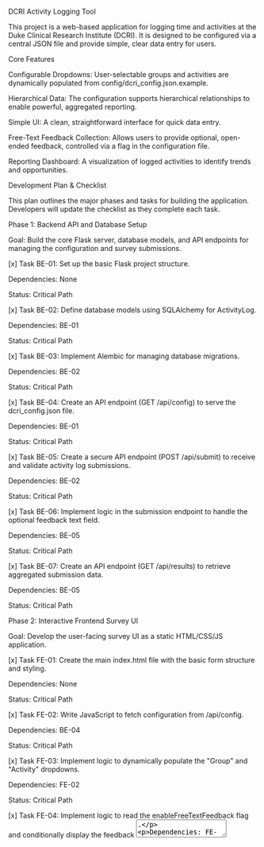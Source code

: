 DCRI Activity Logging Tool

This project is a web-based application for logging time and activities at the Duke Clinical Research Institute (DCRI). It is designed to be configured via a central JSON file and provide simple, clear data entry for users.



Core Features

Configurable Dropdowns: User-selectable groups and activities are dynamically populated from config/dcri\_config.json.example.



Hierarchical Data: The configuration supports hierarchical relationships to enable powerful, aggregated reporting.



Simple UI: A clean, straightforward interface for quick data entry.



Free-Text Feedback Collection: Allows users to provide optional, open-ended feedback, controlled via a flag in the configuration file.



Reporting Dashboard: A visualization of logged activities to identify trends and opportunities.



Development Plan \& Checklist

This plan outlines the major phases and tasks for building the application. Developers will update the checklist as they complete each task.



Phase 1: Backend API and Database Setup

Goal: Build the core Flask server, database models, and API endpoints for managing the configuration and survey submissions.



\[x] Task BE-01: Set up the basic Flask project structure.



Dependencies: None



Status: Critical Path



\[x] Task BE-02: Define database models using SQLAlchemy for ActivityLog.



Dependencies: BE-01



Status: Critical Path



\[x] Task BE-03: Implement Alembic for managing database migrations.



Dependencies: BE-02



Status: Critical Path



\[x] Task BE-04: Create an API endpoint (GET /api/config) to serve the dcri\_config.json file.



Dependencies: BE-01



Status: Critical Path



\[x] Task BE-05: Create a secure API endpoint (POST /api/submit) to receive and validate activity log submissions.



Dependencies: BE-02



Status: Critical Path



\[x] Task BE-06: Implement logic in the submission endpoint to handle the optional feedback text field.



Dependencies: BE-05



Status: Critical Path



\[x] Task BE-07: Create an API endpoint (GET /api/results) to retrieve aggregated submission data.



Dependencies: BE-05



Status: Critical Path



Phase 2: Interactive Frontend Survey UI

Goal: Develop the user-facing survey UI as a static HTML/CSS/JS application.



\[x] Task FE-01: Create the main index.html file with the basic form structure and styling.



Dependencies: None



Status: Critical Path



\[x] Task FE-02: Write JavaScript to fetch configuration from /api/config.



Dependencies: BE-04



Status: Critical Path



\[x] Task FE-03: Implement logic to dynamically populate the "Group" and "Activity" dropdowns.



Dependencies: FE-02



Status: Critical Path



\[x] Task FE-04: Implement logic to read the enableFreeTextFeedback flag and conditionally display the feedback <textarea>.



Dependencies: FE-02



Status: Critical Path



\[x] Task FE-05: Implement form submission logic to POST data to /api/submit.



Dependencies: BE-05, FE-03, FE-04



Status: Critical Path



\[x] Task FE-06: Ensure the UI is clean, responsive, and easy to use on both desktop and mobile devices.



Dependencies: FE-01



Status: Critical Path



Phase 3: Reporting Dashboard

Goal: Create a simple web page to visualize the collected data.



\[x] Task DB-01: Create a new HTML page/template for the dashboard (dashboard.html).



Dependencies: FE-01 (to share structure/styling)



Status: Critical Path



\[x] Task DB-02: Write JavaScript to fetch aggregated data from the /api/results endpoint.



Dependencies: BE-07



Status: Critical Path



\[x] Task DB-03: Use a charting library (e.g., Chart.js) to display time allocation by group and activity.



Dependencies: DB-02



Status: Critical Path



\[ ] Task DB-04: Add filters to the dashboard (e.g., filter by group, date range).



Dependencies: DB-03



Status: Optional (Enhancement)



Phase 4: Deployment and Documentation

Goal: Package the application and provide clear instructions for deployment.



\[x] Task DEP-01: Create a Dockerfile to containerize the Flask backend for easy deployment.



Dependencies: BE-01



Status: Critical Path



\[ ] Task DEP-02: Write clear deployment instructions for setting up the database and running the application.



Dependencies: All previous phases



Status: Critical Path



\[ ] Task DEP-03: Finalize all documentation, ensuring the config.json structure and all API endpoints are clearly described.



Dependencies: All previous phases



Status: Critical Path


